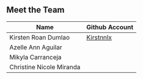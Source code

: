 

## Meet the Team
| Name | Github Account |
|------|----------------|
| Kirsten Roan Dumlao | [Kirstnnlx](https://github.com/Kirstnnlx) |
| Azelle Ann Aguilar | 
| Mikyla Carranceja |
| Christine Nicole Miranda |


